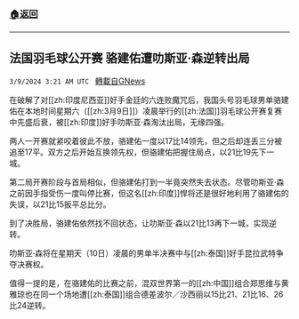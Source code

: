###  [:house:返回](README.md)
---


## 法国羽毛球公开赛 骆建佑遭叻斯亚·森逆转出局
`3/9/2024 3:21 AM UTC ` [轉載自GNews](https://gnews.org/articles/2378965)

在破解了对[[zh:印度尼西亚]]好手金廷的六连败魔咒后，我国头号羽毛球男单骆建佑在本地时间星期六（[[zh:3月9日]]）凌晨举行的[[zh:法国]]羽毛球公开赛复赛中先盛后衰，被[[zh:印度]]好手叻斯亚·森淘汰出局，无缘四强。

两人一开赛就紧咬着彼此不放，骆建佑一度以17比14领先，但之后却连丢三分被追至17平。双方之后开始互换领先权，但骆建佑把握住局点，以21比19先下一城。

第二局开赛阶段与首局相似，但骆建佑打到一半竟突然失去状态。尽管叻斯亚·森之前因手指受伤一度叫停比赛，但这名[[zh:印度]]悍将还是很好地利用了骆建佑的失误，以21比15扳平总比分。

到了决胜局，骆建佑依然找不回状态，让叻斯亚·森以21比13再下一城，实现逆转。

叻斯亚·森将在星期天（10日）凌晨的男单半决赛中与[[zh:泰国]]好手昆拉武特争夺决赛权。

值得一提的是，在骆建佑的比赛之前，混双世界第一的[[zh:中国]]组合郑思维与黄雅琼也在同一个场地遭[[zh:泰国]]组合德差波尔／沙西丽以15比21、21比16、26比24逆转。
